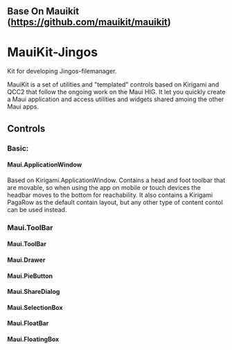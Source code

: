 ## Base On Mauikit (https://github.com/mauikit/mauikit)

# MauiKit-Jingos
Kit for developing Jingos-filemanager.

MauiKit is a set of utilities and "templated" controls based on Kirigami and QCC2 that follow the ongoing work on the Maui HIG.
It let you quickly create a Maui application and access utilities and widgets shared amoing the other Maui apps.

## Controls

### Basic:

#### Maui.ApplicationWindow

Based on Kirigami.ApplicationWindow. Contains a head and foot toolbar that are movable, so when using the app on mobile or touch devices the headbar moves to the bottom
for reachability. It also contains a Kirigami PagaRow as the default contain layout, but any other type of content contol can be used instead.

### Maui.ToolBar

#### Maui.ToolBar

#### Maui.Drawer

#### Maui.PieButton

#### Maui.ShareDialog

#### Maui.SelectionBox

#### Maui.FloatBar

#### Maui.FloatingBox


